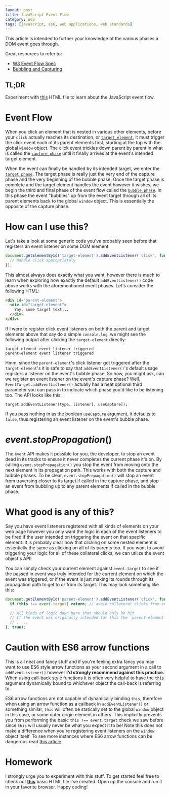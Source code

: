```yaml
---
layout: post
title: JavaScript Event Flow
category: Web
tags: [javascript, es6, web applications, web standards]
---
```


This article is intended to further your knowledge of the various phases a DOM event goes through.

Great resources to refer to:

 - [W3 Event Flow Spec](https://www.w3.org/TR/DOM-Level-3-Events/#event-flow)
 - [Bubbling and Capturing](https://javascript.info/tutorial/bubbling-and-capturing)

## TL;DR

Experiment with [this](https://gist.github.com/domfarolino/fdde99c1ad3fa1668a1849c33f87f437#file-index-html) HTML file to learn about the JavaScript event flow.

# Event Flow

When you click an element that is nested in various other elements, before your `click` actually reaches its destination, or [`target element`](https://www.w3.org/TR/DOM-Level-3-Events/#event-target), it must trigger the click event each of its parent elements first, starting at the top with the global `window` object. The click event trickles down parent by parent in what is called the [`capture phase`](https://www.w3.org/TR/DOM-Level-3-Events/#capture-phase) until it finally arrives at the event's intended target element.

When the event can finally be handled by its intended target, we enter the [`target phase`](https://www.w3.org/TR/DOM-Level-3-Events/#target-phase). The target phase is really just the very end of the capture phase and the very beginning of the bubble phase. Once the target phase is complete and the target element handles the event however it wishes, we begin the third and final phase of the event flow called the [`bubble phase`](https://www.w3.org/TR/DOM-Level-3-Events/#bubble-phase). In this phase the event "bubbles" up from the event target through all of its parent elements back to the global `window` object. This is essentially the opposite of the capture phase.

# How can I use this?

Let's take a look at some generic code you've probably seen before that registers an event listener on some DOM element.

```js
document.getElementById('target-element').addEventListener('click', function(e) {
  // Handle click appropriately
});
```

This almost always does exactly what you want, however there is much to learn when exploring how exactly the default `addEventListener()` code above works with the aforementioned event phases. Let's consider the following HTML:

```html
<div id="parent-element">
  <div id="target-element">
    Yay, some target text...
  </div>
</div>
```

If I were to register click event listeners on both the parent and target elements above that say do a simple `console.log`, we might see the following output after clicking the `target-element` directly:

```
target-element event listener triggered
parent-element event listener triggered
```

Hmm, since the `parent-element`'s click listener got triggered after the `target-element`'s it is safe to say that `addEventListener()`'s default usage registers a listener on the event's bubble phase. So how, you might ask, can we register an event listener on the event's capture phase? Well, `EventTarget.addEventListener()` actually has a neat optional third parameter you can pass in to indicate which phase you'd like to be listening too. The API looks like this:

```
target.addEventListener(type, listener[, useCapture]);
```

If you pass nothing in as the boolean `useCapture` argument, it defaults to `false`, thus registering an event listener on the event's bubble phase.

# $event.stopPropagation()$

The `event` API makes it possible for you, the developer, to stop an event dead in its tracks to ensure it never completes the current phase it's on. By calling `event.stopPropagation()` you stop the event from moving onto the next element in its propagation path. This works with both the capture and bubble phases. To be clear, `event.stopPropagation()` will stop an event from traversing closer to its target if called in the capture phase, and stop an event from bubbling up to any parent elements if called in the bubble phase.

# What good is any of this?

Say you have event listeners registered with all kinds of elements on your web page however you only want the logic in each of the event listeners to be fired if the user intended on triggering the event on that specific element. It is probably clear now that clicking on some nested element is essentially the same as clicking on all of its parents too. If you want to avoid triggering your logic for all of these collateral clicks, we can utilize the event object's API!

You can simply check your current element against `event.target` to see if the passed in event was truly intended for the current element on which the event was triggered, or if the event is just making its rounds through its propagation path to get to or from its target. This may look something like this:

```js
document.getElementById('parent-element').addEventListener('click', function(e) {
  if (this !== event.target) return; // avoid collateral clicks from event flow

  // All kinds of logic down here that should only be hit
  // If the event was originally intended for this the `parent-element`
  // .....
}, true);
```

# Caution with ES6 arrow functions

This is all neat and fancy stuff and if you're feeling extra fancy you may want to use ES6 style arrow functions as your second argument in a call to `addEventListener()` however **I'd strongly recommend against this practice.** When using call-back style functions it is often very helpful to have the `this` argument dynamically bound to whichever object the call-back is referring to.

ES6 arrow functions are not capable of dynamically binding `this`, therefore when using an arrow function as a callback in `addEventListener()` or something similar, `this` will often be statically set to the global `window` object in this case, or some outer origin element in others. This implicitly prevents you from performing the basic `this !== event.target` check we saw before since `this` will usually never be what you expect it to be! Note this does not make a difference when you're registering event listeners on the `window` object itself. To see more instances where ES6 arrow functions can be dangerous read [this article](https://rainsoft.io/when-not-to-use-arrow-functions-in-javascript/).

# Homework

I strongly urge you to experiment with this stuff. To get started feel free to check out **[this](https://gist.github.com/domfarolino/fdde99c1ad3fa1668a1849c33f87f437#file-index-html)** basic HTML file I've created. Open up the console and run it in your favorite browser. Happy coding!
